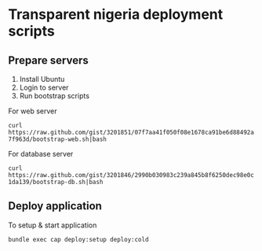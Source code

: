 Transparent nigeria deployment scripts
=======

Prepare servers
-------

1. Install Ubuntu
2. Login to server
3. Run bootstrap scripts

For web server

`curl https://raw.github.com/gist/3201851/07f7aa41f050f08e1678ca91be6d88492a7f963d/bootstrap-web.sh|bash`

For database server

`curl https://raw.github.com/gist/3201846/2990b030983c239a845b8f6250dec98e0c1da139/bootstrap-db.sh|bash`

Deploy application
-------

To setup & start application

`bundle exec cap deploy:setup deploy:cold`
